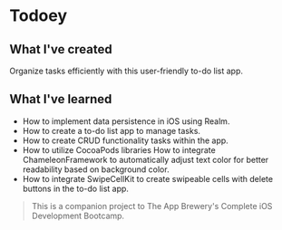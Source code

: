 # Todoey 

## What I've created

Organize tasks efficiently with this user-friendly to-do list app.

## What I've learned

* How to implement data persistence in iOS using Realm.
* How to create a to-do list app to manage tasks.
* How to create CRUD functionality tasks within the app.
* How to utilize CocoaPods libraries How to integrate ChameleonFramework to automatically adjust text color for better readability based on background color.
* How to integrate SwipeCellKit to create swipeable cells with delete buttons in the to-do list app.

>This is a companion project to The App Brewery's Complete iOS Development Bootcamp.
